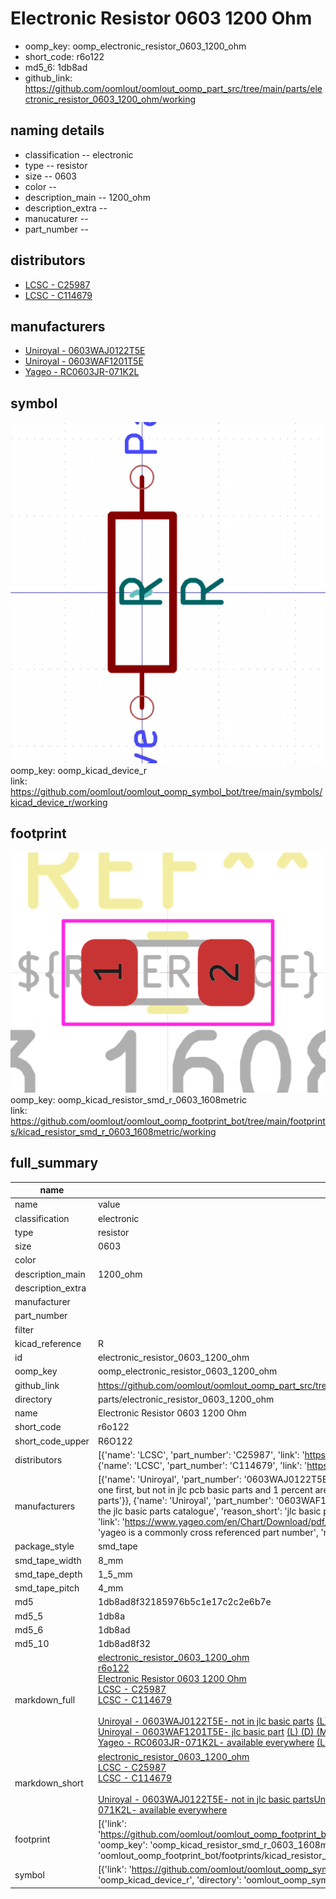 # Electronic Resistor 0603 1200 Ohm

  
* oomp_key: oomp_electronic_resistor_0603_1200_ohm 
* short_code: r6o122
* md5_6: 1db8ad  
* github_link: https://github.com/oomlout/oomlout_oomp_part_src/tree/main/parts/electronic_resistor_0603_1200_ohm/working  
## naming details
* classification -- electronic
* type -- resistor
* size -- 0603
* color -- 
* description_main -- 1200_ohm
* description_extra -- 
* manucaturer -- 
* part_number -- 

## distributors
* [LCSC - C25987](https://lcsc.com/product-detail/C25987.html)  
* [LCSC - C114679](https://lcsc.com/product-detail/C114679.html)  

## manufacturers
* [Uniroyal - 0603WAJ0122T5E]()  
* [Uniroyal - 0603WAF1201T5E]()  
* [Yageo - RC0603JR-071K2L](https://www.yageo.com/en/Chart/Download/pdf/RC0603JR-071K2L)  

## symbol

![](symbol/0/working/working_600.png)  
oomp_key: oomp_kicad_device_r  
link: https://github.com/oomlout/oomlout_oomp_symbol_bot/tree/main/symbols/kicad_device_r/working  

## footprint

![](footprint/0/working/working_600.png)  
oomp_key: oomp_kicad_resistor_smd_r_0603_1608metric  
link: https://github.com/oomlout/oomlout_oomp_footprint_bot/tree/main/footprints/kicad_resistor_smd_r_0603_1608metric/working  

## full_summary
| name | value | 
| --- | --- | 
| name | value | 
| classification | electronic | 
| type | resistor | 
| size | 0603 | 
| color |  | 
| description_main | 1200_ohm | 
| description_extra |  | 
| manufacturer |  | 
| part_number |  | 
| filter |  | 
| kicad_reference | R | 
| id | electronic_resistor_0603_1200_ohm | 
| oomp_key | oomp_electronic_resistor_0603_1200_ohm | 
| github_link | https://github.com/oomlout/oomlout_oomp_part_src/tree/main/parts/electronic_resistor_0603_1200_ohm/working | 
| directory | parts/electronic_resistor_0603_1200_ohm | 
| name | Electronic Resistor 0603 1200 Ohm | 
| short_code | r6o122 | 
| short_code_upper | R6O122 | 
| distributors | [{'name': 'LCSC', 'part_number': 'C25987', 'link': 'https://lcsc.com/product-detail/C25987.html', 'id': 'distributor_lcsc'}, {'name': 'LCSC', 'part_number': 'C114679', 'link': 'https://lcsc.com/product-detail/C114679.html', 'id': 'distributor_lcsc'}] | 
| manufacturers | [{'name': 'Uniroyal', 'part_number': '0603WAJ0122T5E', 'link': '', 'id': 'manufacturer_uniroyal', 'note': {'reason': 'did this one first, but not in jlc pcb basic parts and 1 percent are and they are the same price', 'reason_short': 'not in jlc basic parts'}}, {'name': 'Uniroyal', 'part_number': '0603WAF1201T5E', 'link': '', 'id': 'manufacturer_uniroyal', 'note': {'reason': 'in the jlc basic parts catalogue', 'reason_short': 'jlc basic part'}}, {'name': 'Yageo', 'part_number': 'RC0603JR-071K2L', 'link': 'https://www.yageo.com/en/Chart/Download/pdf/RC0603JR-071K2L', 'id': 'manufacturer_yageo', 'note': {'reason': 'yageo is a commonly cross referenced part number', 'reason_short': 'available everywhere'}}] | 
| package_style | smd_tape | 
| smd_tape_width | 8_mm | 
| smd_tape_depth | 1_5_mm | 
| smd_tape_pitch | 4_mm | 
| md5 | 1db8ad8f32185976b5c1e17c2c2e6b7e | 
| md5_5 | 1db8a | 
| md5_6 | 1db8ad | 
| md5_10 | 1db8ad8f32 | 
| markdown_full | [electronic_resistor_0603_1200_ohm](https://github.com/oomlout/oomlout_oomp_part_src/tree/main/parts/electronic_resistor_0603_1200_ohm/working)<br>[r6o122](https://github.com/oomlout/oomlout_oomp_part_src/tree/main/parts/electronic_resistor_0603_1200_ohm/working)<br>[Electronic Resistor 0603 1200 Ohm](https://github.com/oomlout/oomlout_oomp_part_src/tree/main/parts/electronic_resistor_0603_1200_ohm/working)<br>[LCSC - C25987<br>](https://lcsc.com/product-detail/C25987.html)[LCSC - C114679<br>](https://lcsc.com/product-detail/C114679.html)<br>[Uniroyal - 0603WAJ0122T5E- not in jlc basic parts]() [(L)  ](https://www.lcsc.com/search?q=0603WAJ0122T5E)[(D)  ](https://www.digikey.com/en/products?keywords=0603WAJ0122T5E)[(M)  ](https://www.mouser.com/Search/Refine?Keyword=0603WAJ0122T5E)[(N)  ](https://www.newark.com/search?st=0603WAJ0122T5E)[(SZ)  ](https://so.szlcsc.com/global.html?k=0603WAJ0122T5E)<br>[Uniroyal - 0603WAF1201T5E- jlc basic part]() [(L)  ](https://www.lcsc.com/search?q=0603WAF1201T5E)[(D)  ](https://www.digikey.com/en/products?keywords=0603WAF1201T5E)[(M)  ](https://www.mouser.com/Search/Refine?Keyword=0603WAF1201T5E)[(N)  ](https://www.newark.com/search?st=0603WAF1201T5E)[(SZ)  ](https://so.szlcsc.com/global.html?k=0603WAF1201T5E)<br>[Yageo - RC0603JR-071K2L- available everywhere](https://www.yageo.com/en/Chart/Download/pdf/RC0603JR-071K2L) [(L)  ](https://www.lcsc.com/search?q=RC0603JR-071K2L)[(D)  ](https://www.digikey.com/en/products?keywords=RC0603JR-071K2L)[(M)  ](https://www.mouser.com/Search/Refine?Keyword=RC0603JR-071K2L)[(N)  ](https://www.newark.com/search?st=RC0603JR-071K2L)[(SZ)  ](https://so.szlcsc.com/global.html?k=RC0603JR-071K2L)<br> | 
| markdown_short | [electronic_resistor_0603_1200_ohm](https://github.com/oomlout/oomlout_oomp_part_src/tree/main/parts/electronic_resistor_0603_1200_ohm/working)<br>[LCSC - C25987<br>](https://lcsc.com/product-detail/C25987.html)[LCSC - C114679<br>](https://lcsc.com/product-detail/C114679.html)<br>[Uniroyal - 0603WAJ0122T5E- not in jlc basic parts]()[Uniroyal - 0603WAF1201T5E- jlc basic part]()[Yageo - RC0603JR-071K2L- available everywhere](https://www.yageo.com/en/Chart/Download/pdf/RC0603JR-071K2L) | 
| footprint | [{'link': 'https://github.com/oomlout/oomlout_oomp_footprint_bot/tree/main/foootprntss/kicad_resistor_smd_r_0603_1608metric', 'oomp_key': 'oomp_kicad_resistor_smd_r_0603_1608metric', 'directory': 'oomlout_oomp_footprint_bot/footprints/kicad_resistor_smd_r_0603_1608metric//working/working.kicad_mod'}] | 
| symbol | [{'link': 'https://github.com/oomlout/oomlout_oomp_symbol_bot/tree/main/symbols/kicad_device_r', 'oomp_key': 'oomp_kicad_device_r', 'directory': 'oomlout_oomp_symbol_bot/symbols/kicad_device_r//working/working.kicad_sym'}] | 
